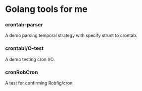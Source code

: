 
# Golang tools for me

###     crontab-parser
A demo parsing temporal strategy with specify struct to crontab.

###     crontabI/O-test
A demo testing cron I/O.

###     cronRobCron
A test for confirming Robfig/cron.




